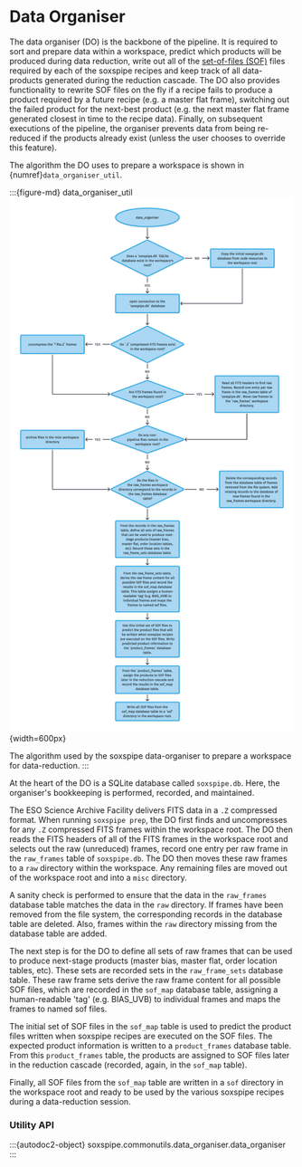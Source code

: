 # Data Organiser

The data organiser (DO) is the backbone of the pipeline. It is required to sort and prepare data within a workspace, predict which products will be produced during data reduction, write out all of the [set-of-files (SOF)](../utils/set_of_files.md) files required by each of the soxspipe recipes and keep track of all data-products generated during the reduction cascade. The DO also provides functionality to rewrite SOF files on the fly if a recipe fails to produce a product required by a future recipe (e.g. a master flat frame), switching out the failed product for the next-best product (e.g. the next master flat frame generated closest in time to the recipe data). Finally, on subsequent executions of the pipeline, the organiser prevents data from being re-reduced if the products already exist (unless the user chooses to override this feature).

The algorithm the DO uses to prepare a workspace is shown in {numref}`data_organiser_util`.

:::{figure-md} data_organiser_util
![](soxs_data_organiser.png){width=600px}

The algorithm used by the soxspipe data-organiser to prepare a workspace for data-reduction.
:::

At the heart of the DO is a SQLite database called `soxspipe.db`. Here, the organiser's bookkeeping is performed, recorded, and maintained.

The ESO Science Archive Facility delivers FITS data in a `.Z` compressed format. When running `soxspipe prep`, the DO first finds and uncompresses for any `.Z` compressed FITS frames within the workspace root. The DO then reads the FITS headers of all of the FITS frames in the workspace root and selects out the raw (unreduced) frames, record one entry per raw frame in the `raw_frames` table of `soxspipe.db`. The DO then moves these raw frames to a `raw` directory within the workspace. Any remaining files are moved out of the workspace root and into a `misc` directory.

A sanity check is performed to ensure that the data in the `raw_frames` database table matches the data in the `raw` directory. If frames have been removed from the file system, the corresponding records in the database table are deleted. Also, frames within the `raw` directory missing from the database table are added.

The next step is for the DO to define all sets of raw frames that can be used to produce next-stage products (master bias, master flat, order location tables, etc). These sets are recorded sets in the `raw_frame_sets` database table. These raw frame sets derive the raw frame content for all possible SOF files, which are recorded in the `sof_map` database table, assigning a human-readable 'tag' (e.g. BIAS_UVB) to individual frames and maps the frames to named sof files. 

The initial set of SOF files in the `sof_map` table is used to predict the product files written when soxspipe recipes are executed on the SOF files. The expected product information is written to a `product_frames` database table. From this `product_frames` table, the products are assigned to SOF files later in the reduction cascade (recorded, again, in the `sof_map` table). 

Finally, all SOF files from the `sof_map`  table are written in a `sof` directory in the workspace root and ready to be used by the various soxspipe recipes during a data-reduction session.


### Utility API

:::{autodoc2-object} soxspipe.commonutils.data_organiser.data_organiser
:::

